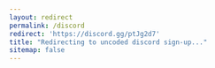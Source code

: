 ```yaml
---
layout: redirect
permalink: /discord
redirect: 'https://discord.gg/ptJg2d7'
title: "Redirecting to uncoded discord sign-up..."
sitemap: false
---
```

